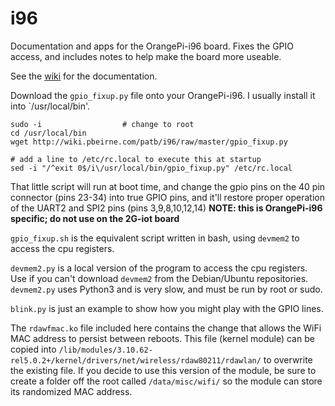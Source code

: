 # i96

Documentation and apps for the OrangePi-i96 board. Fixes the GPIO access, and includes notes to help make the board more useable.

See the [wiki](http://alt.pbeirne.com:3000/patb/i96/wiki) for the documentation.

Download the `gpio_fixup.py` file onto your OrangePi-i96. I usually install it into `/usr/local/bin'.

``` 
sudo -i                  # change to root
cd /usr/local/bin
wget http://wiki.pbeirne.com/patb/i96/raw/master/gpio_fixup.py

# add a line to /etc/rc.local to execute this at startup
sed -i "/^exit 0$/i\/usr/local/bin/gpio_fixup.py" /etc/rc.local
```

That little script will run at boot time, and change the gpio pins on the 40 pin connector (pins 23-34) into true GPIO pins, and it'll restore proper operation of the UART2 and SPI2 pins (pins 3,9,8,10,12,14) **NOTE: this is OrangePi-i96 specific; do not use on the 2G-iot board**

`gpio_fixup.sh` is the equivalent script written in bash, using `devmem2` to access the cpu registers.

`devmem2.py` is a local version of the program to access the cpu registers. Use if you can't download `devmem2` from the Debian/Ubuntu repositories. `devmem2.py` uses Python3 and is very slow, and must be run by root or sudo.

`blink.py` is just an example to show how you might play with the GPIO lines.

The `rdawfmac.ko` file included here contains the change that allows the WiFi MAC address to persist between reboots. This file (kernel module) can be copied into `/lib/modules/3.10.62-rel5.0.2+/kernel/drivers/net/wireless/rdaw80211/rdawlan/` to overwrite the existing file. If you decide to use this version of the module, be sure to create a folder off the root called `/data/misc/wifi/` so the module can store its randomized MAC address.
